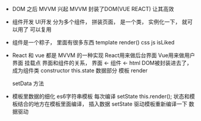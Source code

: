 - DOM 之后 MVVM 兴起
MVVM 封装了DOM(VUE REACT) 让其高效

- 组件开发   UI开发
  分为多个组件， 拼装页面，
  是一个类，
  实例化一下， 就可以用了
  可以复用

- 组件是一个粽子， 里面有很多东西
  template    render()
  css
  js  isLiked

- React 和 vue 都是 MVVM 的一种实现
  React用来做后台界面   Vue用来做用户界面
  挂载点   界面和组件的关系， 界面 <- 组件 <- html
  DOM被封装进去了，  成为组件类
  constructor  this.state  数据部分
  模板  render  

  setData 方法

- 模板里数据的细化
  es6字符串模板 每次编译
  setState this.render();
  状态和模板结合的地方在模板里面编译， 插入数据
  setState 驱动模板重新编译一下  数据驱动